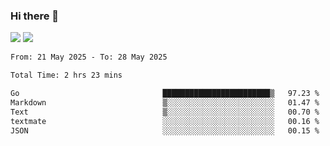 ### Hi there 👋️

![](https://komarev.com/ghpvc/?username=Loner1024)
![](https://hit.yhype.me/github/profile?account_id=20189164)

<!--START_SECTION:waka-->

```txt
From: 21 May 2025 - To: 28 May 2025

Total Time: 2 hrs 23 mins

Go                                ████████████████████████▒   97.23 %
Markdown                          ▒░░░░░░░░░░░░░░░░░░░░░░░░   01.47 %
Text                              ▒░░░░░░░░░░░░░░░░░░░░░░░░   00.70 %
textmate                          ░░░░░░░░░░░░░░░░░░░░░░░░░   00.16 %
JSON                              ░░░░░░░░░░░░░░░░░░░░░░░░░   00.15 %
```

<!--END_SECTION:waka-->



